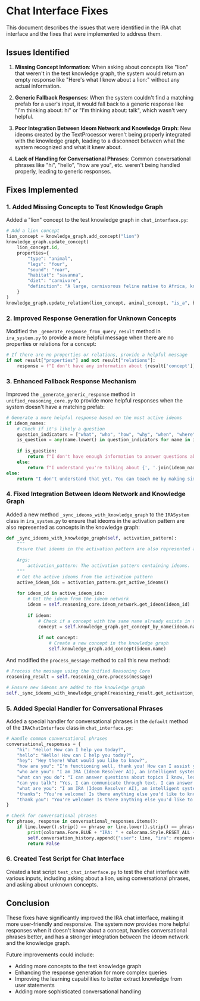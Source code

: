 # Chat Interface Fixes

This document describes the issues that were identified in the IRA chat interface and the fixes that were implemented to address them.

## Issues Identified

1. **Missing Concept Information**: When asking about concepts like "lion" that weren't in the test knowledge graph, the system would return an empty response like "Here's what I know about a lion:" without any actual information.

2. **Generic Fallback Responses**: When the system couldn't find a matching prefab for a user's input, it would fall back to a generic response like "I'm thinking about: hi" or "I'm thinking about: talk", which wasn't very helpful.

3. **Poor Integration Between Ideom Network and Knowledge Graph**: New ideoms created by the TextProcessor weren't being properly integrated with the knowledge graph, leading to a disconnect between what the system recognized and what it knew about.

4. **Lack of Handling for Conversational Phrases**: Common conversational phrases like "hi", "hello", "how are you", etc. weren't being handled properly, leading to generic responses.

## Fixes Implemented

### 1. Added Missing Concepts to Test Knowledge Graph

Added a "lion" concept to the test knowledge graph in `chat_interface.py`:

```python
# Add a lion concept
lion_concept = knowledge_graph.add_concept("lion")
knowledge_graph.update_concept(
    lion_concept.id,
    properties={
        "type": "animal",
        "legs": "four",
        "sound": "roar",
        "habitat": "savanna",
        "diet": "carnivore",
        "definition": "A large, carnivorous feline native to Africa, known for its mane in males and its role as an apex predator."
    }
)
knowledge_graph.update_relation(lion_concept, animal_concept, "is_a", bidirectional=False)
```

### 2. Improved Response Generation for Unknown Concepts

Modified the `_generate_response_from_query_result` method in `ira_system.py` to provide a more helpful message when there are no properties or relations for a concept:

```python
# If there are no properties or relations, provide a helpful message
if not result["properties"] and not result["relations"]:
    response = f"I don't have any information about {result['concept']} yet. You can teach me about it by making statements like '{result['concept']} is a [type]' or '{result['concept']} has [property]'."
```

### 3. Enhanced Fallback Response Mechanism

Improved the `_generate_generic_response` method in `unified_reasoning_core.py` to provide more helpful responses when the system doesn't have a matching prefab:

```python
# Generate a more helpful response based on the most active ideoms
if ideom_names:
    # Check if it's likely a question
    question_indicators = ["what", "who", "how", "why", "when", "where", "is", "are", "can", "do", "does"]
    is_question = any(name.lower() in question_indicators for name in ideom_names)
    
    if is_question:
        return f"I don't have enough information to answer questions about {', '.join(ideom_names)}. You can teach me by making statements about these topics."
    else:
        return f"I understand you're talking about {', '.join(ideom_names)}, but I don't have enough knowledge to provide a detailed response. You can teach me more about these topics."
else:
    return "I don't understand that yet. You can teach me by making simple statements or asking me about things I already know."
```

### 4. Fixed Integration Between Ideom Network and Knowledge Graph

Added a new method `_sync_ideoms_with_knowledge_graph` to the `IRASystem` class in `ira_system.py` to ensure that ideoms in the activation pattern are also represented as concepts in the knowledge graph:

```python
def _sync_ideoms_with_knowledge_graph(self, activation_pattern):
    """
    Ensure that ideoms in the activation pattern are also represented as concepts in the knowledge graph.
    
    Args:
        activation_pattern: The activation pattern containing ideoms.
    """
    # Get the active ideoms from the activation pattern
    active_ideom_ids = activation_pattern.get_active_ideoms()
    
    for ideom_id in active_ideom_ids:
        # Get the ideom from the ideom network
        ideom = self.reasoning_core.ideom_network.get_ideom(ideom_id)
        
        if ideom:
            # Check if a concept with the same name already exists in the knowledge graph
            concept = self.knowledge_graph.get_concept_by_name(ideom.name)
            
            if not concept:
                # Create a new concept in the knowledge graph
                self.knowledge_graph.add_concept(ideom.name)
```

And modified the `process_message` method to call this new method:

```python
# Process the message using the Unified Reasoning Core
reasoning_result = self.reasoning_core.process(message)

# Ensure new ideoms are added to the knowledge graph
self._sync_ideoms_with_knowledge_graph(reasoning_result.get_activation_pattern())
```

### 5. Added Special Handler for Conversational Phrases

Added a special handler for conversational phrases in the `default` method of the `IRAChatInterface` class in `chat_interface.py`:

```python
# Handle common conversational phrases
conversational_responses = {
    "hi": "Hello! How can I help you today?",
    "hello": "Hello! How can I help you today?",
    "hey": "Hey there! What would you like to know?",
    "how are you": "I'm functioning well, thank you! How can I assist you?",
    "who are you": "I am IRA (Ideom Resolver AI), an intelligent system based on a unified reasoning core and knowledge graph. I can learn and answer questions about various topics.",
    "what can you do": "I can answer questions about topics I know, learn new information from you, and even learn from files or Wikipedia articles. Try asking me about animals, computers, or use commands like 'help' to see more options.",
    "can you talk": "Yes, I can communicate through text. I can answer questions, learn new information, and have simple conversations. What would you like to talk about?",
    "what are you": "I am IRA (Ideom Resolver AI), an intelligent system that uses a knowledge graph and reasoning core to understand and respond to your questions.",
    "thanks": "You're welcome! Is there anything else you'd like to know?",
    "thank you": "You're welcome! Is there anything else you'd like to know?"
}

# Check for conversational phrases
for phrase, response in conversational_responses.items():
    if line.lower().strip() == phrase or line.lower().strip() == phrase + "?":
        print(colorama.Fore.BLUE + "IRA: " + colorama.Style.RESET_ALL + response)
        self.conversation_history.append({"user": line, "ira": response})
        return False
```

### 6. Created Test Script for Chat Interface

Created a test script `test_chat_interface.py` to test the chat interface with various inputs, including asking about a lion, using conversational phrases, and asking about unknown concepts.

## Conclusion

These fixes have significantly improved the IRA chat interface, making it more user-friendly and responsive. The system now provides more helpful responses when it doesn't know about a concept, handles conversational phrases better, and has a stronger integration between the ideom network and the knowledge graph.

Future improvements could include:
- Adding more concepts to the test knowledge graph
- Enhancing the response generation for more complex queries
- Improving the learning capabilities to better extract knowledge from user statements
- Adding more sophisticated conversational handling